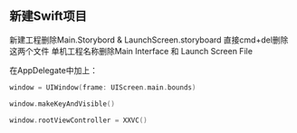 ## 新建Swift项目

新建工程删除Main.Storybord & LaunchScreen.storyboard
直接cmd+del删除这两个文件
单机工程名称删除Main Interface 和 Launch Screen File

在AppDelegate中加上：

``` swift
window = UIWindow(frame: UIScreen.main.bounds)

window.makeKeyAndVisible()

window.rootViewController = XXVC()

```

